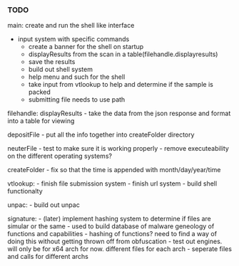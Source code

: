 ### TODO

main:
create and run the shell like interface
- input system with specific commands
	- create a banner for the shell on startup
	- displayResults from the scan in a table(filehandle.displayresults)
	- save the results
	- build out shell system
	- help menu and such for the shell
	- take input from vtlookup to help and determine if the sample is packed
	- submitting file needs to use path

filehandle:
displayResults
    - take the data from the json response and format into a table for viewing

depositFile
	- put all the info together into createFolder directory

neuterFile
	- test to make sure it is working properly
	- remove executeability on the different operating systems?

createFolder
	- fix so that the time is appended with month/day/year/time

vtlookup:
	- finish file submission system
    - finish url system
    - build shell functionalty

unpac:
	- build out unpac 

signature:
	- (later) implement hashing system to determine if files are simular or the same
	- used to build database of malware geneology of functions and capabilities
	- hashing of functions? need to find a way of doing this without getting thrown off from obfuscation
	- test out engines. will only be for x64 arch for now. different files for each arch
	- seperate files and calls for different archs